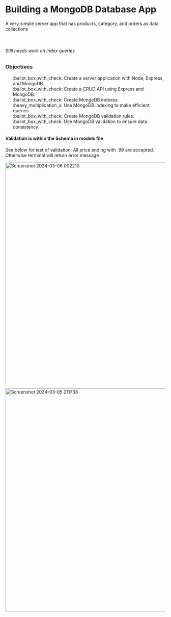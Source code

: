 <h1>Building a MongoDB Database App</h1>
<p>A very simple server app that has products, category, and orders as data collections</p><br>
<h6>Still needs work on index queries</h6>
<h3>Objectives</h3>
<ul>
:ballot_box_with_check: Create a server application with Node, Express, and MongoDB.<br>
:ballot_box_with_check: Create a CRUD API using Express and MongoDB.<br>
:ballot_box_with_check: Create MongoDB indexes.<br>
:heavy_multiplication_x: Use MongoDB indexing to make efficient queries.<br>
:ballot_box_with_check: Create MongoDB validation rules.<br>
:ballot_box_with_check: Use MongoDB validation to ensure data consistency.<br>
</ul>

<h4>Validation is within the Schema in models file</h4>
<p>See below for test of validation: All price ending with .99 are accepted. Otherwise terminal will return error message</p>
<img width="709" alt="Screenshot 2024-03-06 002210" src="https://github.com/linhdhng/SBA-319/assets/153128184/dda95146-464b-433c-8eef-6f08f341cc34">
<img width="700" alt="Screenshot 2024-03-05 211738" src="https://github.com/linhdhng/SBA-319/assets/153128184/03d6b1a6-ced4-4105-b604-4ffbc63039fe">
